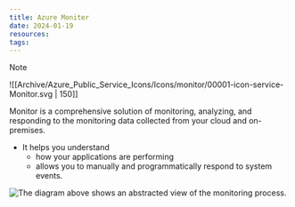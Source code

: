 ```yaml
---
title: Azure Moniter
date: 2024-01-19
resources: 
tags:
---
```

> [!note] 
> ![[Archive/Azure_Public_Service_Icons/Icons/monitor/00001-icon-service-Monitor.svg | 150]]
> 
> Monitor is a comprehensive solution of monitoring, analyzing, and responding to the monitoring data collected from your cloud and on-premises.

- It helps you understand
	- how your applications are performing
	- allows you to manually and programmatically respond to system events.

![The diagram above shows an abstracted view of the monitoring process.](https://learn.microsoft.com/en-us/azure/azure-monitor/media/overview/azure-monitor-high-level-abstraction-opt.svg#lightbox)

